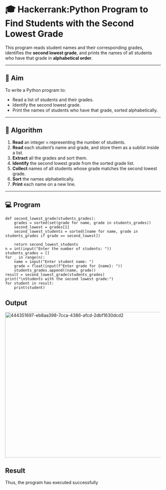 # 🎓 Hackerrank:Python Program to Find Students with the Second Lowest Grade

This program reads student names and their corresponding grades, identifies the **second lowest grade**, and prints the names of all students who have that grade in **alphabetical order**.

---

## 🎯 Aim

To write a Python program to:
- Read a list of students and their grades.
- Identify the second lowest grade.
- Print the names of students who have that grade, sorted alphabetically.

---

## 🧠 Algorithm

1. **Read** an integer `n` representing the number of students.
2. **Read** each student’s name and grade, and store them as a sublist inside a list.
3. **Extract** all the grades and sort them.
4. **Identify** the second lowest grade from the sorted grade list.
5. **Collect** names of all students whose grade matches the second lowest grade.
6. **Sort** the names alphabetically.
7. **Print** each name on a new line.

---

## 💻  Program
```
def second_lowest_grade(students_grades):
    grades = sorted(set(grade for name, grade in students_grades))
    second_lowest = grades[1]
    second_lowest_students = sorted([name for name, grade in students_grades if grade == second_lowest])

    return second_lowest_students
n = int(input("Enter the number of students: "))
students_grades = []
for _ in range(n):
    name = input("Enter student name: ")
    grade = float(input(f"Enter grade for {name}: "))
    students_grades.append((name, grade))
result = second_lowest_grade(students_grades)
print("\nStudents with the second lowest grade:")
for student in result:
    print(student)
```

## Output
<img width="618" height="472" alt="444351697-eb8aa398-7cca-4386-afcd-2dbf1630dcd2" src="https://github.com/user-attachments/assets/fe1babdd-42b3-4766-9d84-bbf085850b8b" />

## Result
Thus, the program has executed successfully

